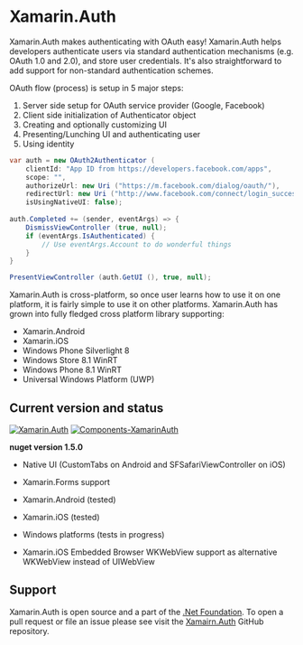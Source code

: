 # Xamarin.Auth

Xamarin.Auth makes authenticating with OAuth easy!  Xamarin.Auth helps developers authenticate
users via standard authentication mechanisms (e.g. OAuth 1.0 and 2.0), and store user
credentials. It's also straightforward to add support for non-standard authentication schemes. 

OAuth flow (process) is setup in 5 major steps:

1.  Server side setup for OAuth service provider (Google, Facebook)
2.  Client side initialization of Authenticator object      
3.  Creating and optionally customizing UI      
4.  Presenting/Lunching UI and authenticating user
5.  Using identity


``` csharp
var auth = new OAuth2Authenticator (
	clientId: "App ID from https://developers.facebook.com/apps",
	scope: "",
	authorizeUrl: new Uri ("https://m.facebook.com/dialog/oauth/"),
	redirectUrl: new Uri ("http://www.facebook.com/connect/login_success.html"),
	isUsingNativeUI: false);
	
auth.Completed += (sender, eventArgs) => {
	DismissViewController (true, null);
	if (eventArgs.IsAuthenticated) {
		// Use eventArgs.Account to do wonderful things
	}
}

PresentViewController (auth.GetUI (), true, null);
``` 


Xamarin.Auth is cross-platform, so once user learns how to use it on one platform, 
it is fairly simple to use it on other platforms.  Xamarin.Auth has grown into fully 
fledged cross platform library supporting:

 * Xamarin.Android
 * Xamarin.iOS
 * Windows Phone Silverlight 8
 * Windows Store 8.1 WinRT
 * Windows Phone 8.1 WinRT
 * Universal Windows Platform (UWP)


## Current version and status 

[![Xamarin.Auth][3]][4]
[![Components-XamarinAuth][1]][2]


**nuget version 1.5.0**

 * Native UI (CustomTabs on Android and SFSafariViewController on iOS)
 *	Xamarin.Forms support	
   * Xamarin.Android (tested)	
   * Xamarin.iOS (tested)
   * Windows platforms (tests in progress)
	
 *   Xamarin.iOS Embedded Browser WKWebView support as alternative
      WKWebView instead of UIWebView
      
## Support

Xamarin.Auth is open source and a part of the [.Net Foundation][5].  To open a pull 
request or file an issue please see visit the [Xamairn.Auth][6] GitHub repository.

[1]: https://jenkins.mono-project.com/view/Components/job/Components-XamarinAuth/badge/icon
[2]: https://jenkins.mono-project.com/view/Components/job/Components-XamarinAuth
[3]: https://img.shields.io/nuget/vpre/Xamarin.Auth.svg?maxAge=2592000&label=Xamarin.Auth%20nuget
[4]: https://www.nuget.org/packages/Xamarin.Auth
[5]: https://dotnetfoundation.org/projects
[6]: https://github.com/xamarin/Xamarin.Auth
